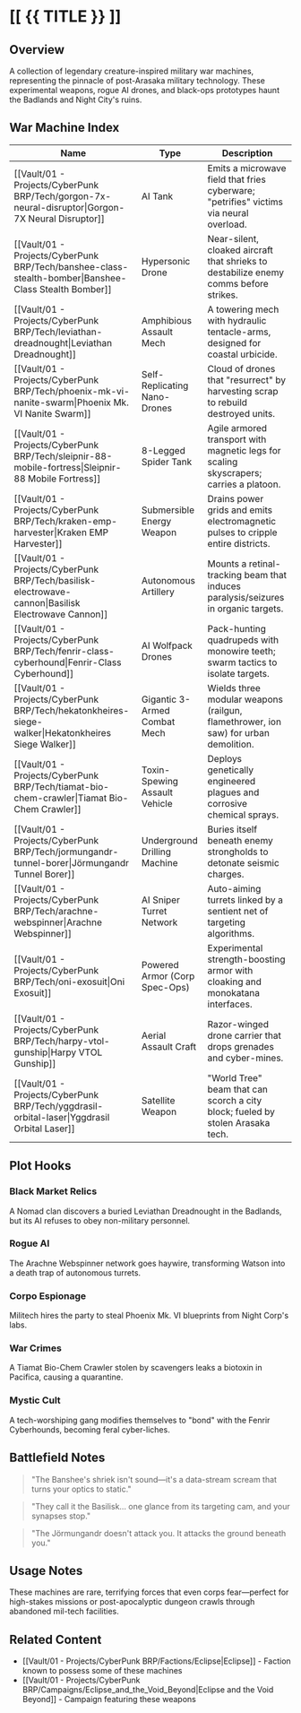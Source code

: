 # [[ {{ TITLE }} ]]

## Overview
A collection of legendary creature-inspired military war machines, representing the pinnacle of post-Arasaka military technology. These experimental weapons, rogue AI drones, and black-ops prototypes haunt the Badlands and Night City's ruins.

## War Machine Index

| Name | Type | Description |
|------|------|-------------|
| [[Vault/01 - Projects/CyberPunk BRP/Tech/gorgon-7x-neural-disruptor\|Gorgon-7X Neural Disruptor]] | AI Tank | Emits a microwave field that fries cyberware; "petrifies" victims via neural overload. |
| [[Vault/01 - Projects/CyberPunk BRP/Tech/banshee-class-stealth-bomber\|Banshee-Class Stealth Bomber]] | Hypersonic Drone | Near-silent, cloaked aircraft that shrieks to destabilize enemy comms before strikes. |
| [[Vault/01 - Projects/CyberPunk BRP/Tech/leviathan-dreadnought\|Leviathan Dreadnought]] | Amphibious Assault Mech | A towering mech with hydraulic tentacle-arms, designed for coastal urbicide. |
| [[Vault/01 - Projects/CyberPunk BRP/Tech/phoenix-mk-vi-nanite-swarm\|Phoenix Mk. VI Nanite Swarm]] | Self-Replicating Nano-Drones | Cloud of drones that "resurrect" by harvesting scrap to rebuild destroyed units. |
| [[Vault/01 - Projects/CyberPunk BRP/Tech/sleipnir-88-mobile-fortress\|Sleipnir-88 Mobile Fortress]] | 8-Legged Spider Tank | Agile armored transport with magnetic legs for scaling skyscrapers; carries a platoon. |
| [[Vault/01 - Projects/CyberPunk BRP/Tech/kraken-emp-harvester\|Kraken EMP Harvester]] | Submersible Energy Weapon | Drains power grids and emits electromagnetic pulses to cripple entire districts. |
| [[Vault/01 - Projects/CyberPunk BRP/Tech/basilisk-electrowave-cannon\|Basilisk Electrowave Cannon]] | Autonomous Artillery | Mounts a retinal-tracking beam that induces paralysis/seizures in organic targets. |
| [[Vault/01 - Projects/CyberPunk BRP/Tech/fenrir-class-cyberhound\|Fenrir-Class Cyberhound]] | AI Wolfpack Drones | Pack-hunting quadrupeds with monowire teeth; swarm tactics to isolate targets. |
| [[Vault/01 - Projects/CyberPunk BRP/Tech/hekatonkheires-siege-walker\|Hekatonkheires Siege Walker]] | Gigantic 3-Armed Combat Mech | Wields three modular weapons (railgun, flamethrower, ion saw) for urban demolition. |
| [[Vault/01 - Projects/CyberPunk BRP/Tech/tiamat-bio-chem-crawler\|Tiamat Bio-Chem Crawler]] | Toxin-Spewing Assault Vehicle | Deploys genetically engineered plagues and corrosive chemical sprays. |
| [[Vault/01 - Projects/CyberPunk BRP/Tech/jormungandr-tunnel-borer\|Jörmungandr Tunnel Borer]] | Underground Drilling Machine | Buries itself beneath enemy strongholds to detonate seismic charges. |
| [[Vault/01 - Projects/CyberPunk BRP/Tech/arachne-webspinner\|Arachne Webspinner]] | AI Sniper Turret Network | Auto-aiming turrets linked by a sentient net of targeting algorithms. |
| [[Vault/01 - Projects/CyberPunk BRP/Tech/oni-exosuit\|Oni Exosuit]] | Powered Armor (Corp Spec-Ops) | Experimental strength-boosting armor with cloaking and monokatana interfaces. |
| [[Vault/01 - Projects/CyberPunk BRP/Tech/harpy-vtol-gunship\|Harpy VTOL Gunship]] | Aerial Assault Craft | Razor-winged drone carrier that drops grenades and cyber-mines. |
| [[Vault/01 - Projects/CyberPunk BRP/Tech/yggdrasil-orbital-laser\|Yggdrasil Orbital Laser]] | Satellite Weapon | "World Tree" beam that can scorch a city block; fueled by stolen Arasaka tech. |

## Plot Hooks

### Black Market Relics
A Nomad clan discovers a buried Leviathan Dreadnought in the Badlands, but its AI refuses to obey non-military personnel.

### Rogue AI
The Arachne Webspinner network goes haywire, transforming Watson into a death trap of autonomous turrets.

### Corpo Espionage
Militech hires the party to steal Phoenix Mk. VI blueprints from Night Corp's labs.

### War Crimes
A Tiamat Bio-Chem Crawler stolen by scavengers leaks a biotoxin in Pacifica, causing a quarantine.

### Mystic Cult
A tech-worshiping gang modifies themselves to "bond" with the Fenrir Cyberhounds, becoming feral cyber-liches.

## Battlefield Notes

> "The Banshee's shriek isn't sound—it's a data-stream scream that turns your optics to static."

> "They call it the Basilisk… one glance from its targeting cam, and your synapses stop."

> "The Jörmungandr doesn't attack you. It attacks the ground beneath you."

## Usage Notes
These machines are rare, terrifying forces that even corps fear—perfect for high-stakes missions or post-apocalyptic dungeon crawls through abandoned mil-tech facilities.

## Related Content
- [[Vault/01 - Projects/CyberPunk BRP/Factions/Eclipse\|Eclipse]] - Faction known to possess some of these machines
- [[Vault/01 - Projects/CyberPunk BRP/Campaigns/Eclipse_and_the_Void_Beyond\|Eclipse and the Void Beyond]] - Campaign featuring these weapons
